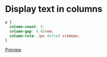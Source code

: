 # Display text in columns

```css
p {
  column-count: 3;
  column-gap: 4.45rem;
  column-rule: 2px dotted crimson;
}
```

[Preview](preview/columns.html)
